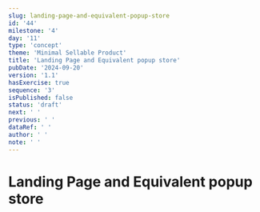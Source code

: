 ```yaml
---
slug: landing-page-and-equivalent-popup-store
id: '44'
milestone: '4'
day: '11'
type: 'concept'
theme: 'Minimal Sellable Product'
title: 'Landing Page and Equivalent popup store'
pubDate: '2024-09-20'
version: '1.1'
hasExercise: true
sequence: '3'
isPublished: false
status: 'draft'
next: ' '
previous: ' '
dataRef: ' '
author: ' '
note: ' '
---
```

# Landing Page and Equivalent popup store